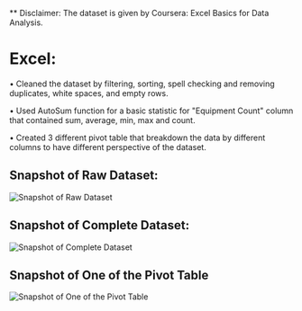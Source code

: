 ** Disclaimer: The dataset is given by Coursera: Excel Basics for Data Analysis.

# Excel:

•	Cleaned the dataset by filtering, sorting, spell checking and removing duplicates, white spaces, and empty rows.

•	Used AutoSum function for a basic statistic for "Equipment Count" column that contained sum, average, min, max and count.

•	Created 3 different pivot table that breakdown the data by different columns to have different perspective of the dataset.

## Snapshot of Raw Dataset:

![Snapshot of Raw Dataset](https://user-images.githubusercontent.com/55895245/103471423-2e080f00-4d4e-11eb-95ea-2a9cd7b091c6.png)

## Snapshot of Complete Dataset:

![Snapshot of Complete Dataset](https://user-images.githubusercontent.com/55895245/103471444-96ef8700-4d4e-11eb-80ca-9c5d7cebb131.png)

## Snapshot of One of the Pivot Table

![Snapshot of One of the Pivot Table](https://user-images.githubusercontent.com/55895245/103471445-97881d80-4d4e-11eb-9386-9da95197a1bb.png)

